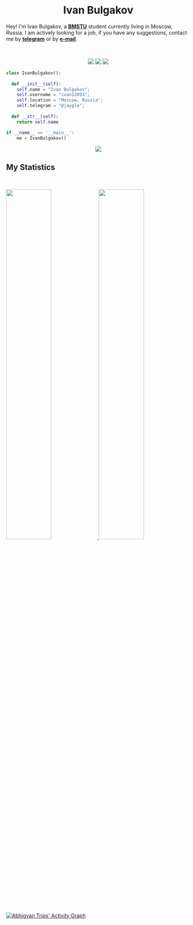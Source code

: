 <h1 align="center">
  <b>Ivan Bulgakov</b>
</h1>

Hey! I'm Ivan Bulgakov, a <a href="https://en.wikipedia.org/wiki/Bauman_Moscow_State_Technical_University">**BMSTU**</a> student currently living in Moscow, Russia. I am actively looking for a job, if you have any suggestions, contact me by <a href="https://telegram.me/jaygle">**telegram**</a> or by <a href="mailto:wanjasoldier@gmail.com">**e-mail**</a>.

<br>

<p>
<div align="center">
  <img src="https://img.shields.io/badge/-Python-98b982?style=for-the-badge&logo=python&logoColor=98b982&labelColor=282828">
  <img src="https://img.shields.io/badge/-PySpark-E25A1C?style=for-the-badge&logo=Apache%20Spark&logoColor=E25A1C&labelColor=282828">
  <img src="https://img.shields.io/badge/-PostgreSQL-4169E1?style=for-the-badge&logo=PostgreSQL&logoColor=FFFFFF&labelColor=282828">
</div>
</p>

```python
class IvanBulgakov():
    
  def __init__(self):
    self.name = "Ivan Bulgakov";
    self.username = "ivan12093";
    self.location = "Moscow, Russia";
    self.telegram = "@jaygle";
  
  def __str__(self):
    return self.name

if __name__ == '__main__':
    me = IvanBulgakov()
```

<div align="center">
    <img src="https://spotify-github-profile.vercel.app/api/view?uid=8qtwvvfzammekmxret027y3n8&cover_image=true&theme=novatorem&bar_color=8c00ff&bar_color_cover=false">
</div>


## My Statistics

<br/>
<p align="left">
  <a href="https://abhigyantrips.dev/">
  <img width="49.5%" src="https://github-readme-stats.vercel.app/api?username=ivan12093&show_icons=true&theme=gruvbox&hide_border=true"/>
    <img width="49.5%" src="https://github-readme-streak-stats.herokuapp.com/?user=ivan12093&theme=gruvbox&hide_border=true"/>
  </a>
</p>
<br>

[![Abhigyan Trips' Activity Graph](https://activity-graph.herokuapp.com/graph?username=ivan12093&custom_title=Ivan's%20Contribution%20Graph&theme=gruvbox&bg_color=282828&hide_border=true&line=d1a01f&point=c58545)](https://abhigyantrips.dev)
